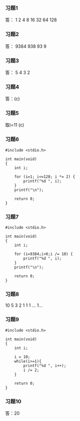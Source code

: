 ### 习题1
答：
1 2 4 8 16 32 64 128

### 习题2
答：
9384 938 93 9

### 习题3 
答：
5 4 3 2 

### 习题4
答：(c)

### 习题5
取i=11
(c)

### 习题6
```
#include <stdio.h>

int main(void)
{
	int i;

    for (i=1; i<=128; i *= 2) {
        printf("%d ", i);
    }
    printf("\n");
	
	return 0;
}
```

### 习题7
```
#include <stdio.h>

int main(void)
{
	int i;

	for (i=9384;i>0;i /= 10) {
		printf("%d ", i);
	}
	printf("\n");
	
	return 0;
}
```


### 习题8
10 5 3 2 1 1 1 ... 1...

### 习题9
```
#include <stdio.h>

int main(void)
{
	int i;

	i = 10;
	while(i>=1){
		printf("%d ", i++);
		i /= 2;
	}

	return 0;
}
```

### 习题10 
答：20


